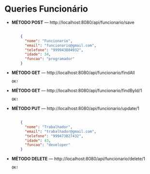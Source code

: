 # Queries Funcionário

<ul>
  <li> <strong>MÉTODO POST</strong> — http://localhost:8080/api/funcionario/save
  </li> 
</br>
  
``` json 
    {
      "nome": "Funcionario",
      "email": "funcionario@gmail.com",
      "telefone": "999943884932",
      "idade": 34,
      "funcao": "programador"
    }
```

  <li><strong>MÉTODO GET</strong> — http://localhost:8080/api/funcionario/findAll
  </li>

  ```OK!```
  <li><strong>MÉTODO GET</strong> — http://localhost:8080/api/funcionario/findById/1
  </li>

  ```OK!```
  <li><strong>MÉTODO PUT</strong> — http://localhost:8080/api/funcionario/update/1
  </li>
  </br>
  
``` json
    {
      "nome": "Trabalhador",
      "email": "trabalhador@gmail.com",
      "telefone": "999473827432",
      "idade": 43,
      "funcao": "developer"
    }
```

  <li><strong>MÉTODO DELETE</strong> — http://localhost:8080/api/funcionario/delete/1
  </li>

```OK!```
</ul>
